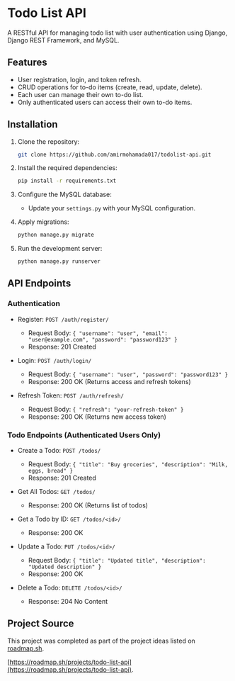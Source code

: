 # Todo List API

A RESTful API for managing todo list with user authentication using Django, Django REST Framework, and MySQL.

## Features

-   User registration, login, and token refresh.
-   CRUD operations for to-do items (create, read, update, delete).
-   Each user can manage their own to-do list.
-   Only authenticated users can access their own to-do items.

## Installation

1. Clone the repository:

    ```bash
    git clone https://github.com/amirmohamada017/todolist-api.git
    ```

2. Install the required dependencies:

    ```bash
    pip install -r requirements.txt
    ```

3. Configure the MySQL database:

    - Update your `settings.py` with your MySQL configuration.

4. Apply migrations:

    ```bash
    python manage.py migrate
    ```

5. Run the development server:

    ```bash
    python manage.py runserver
    ```

## API Endpoints

### Authentication

-   Register: `POST /auth/register/`

    -   Request Body: `{ "username": "user", "email": "user@example.com", "password": "password123" }`
    -   Response: 201 Created

-   Login: `POST /auth/login/`

    -   Request Body: `{ "username": "user", "password": "password123" }`
    -   Response: 200 OK (Returns access and refresh tokens)

-   Refresh Token: `POST /auth/refresh/`
    -   Request Body: `{ "refresh": "your-refresh-token" }`
    -   Response: 200 OK (Returns new access token)

### Todo Endpoints (Authenticated Users Only)

-   Create a Todo: `POST /todos/`

    -   Request Body: `{ "title": "Buy groceries", "description": "Milk, eggs, bread" }`
    -   Response: 201 Created

-   Get All Todos: `GET /todos/`

    -   Response: 200 OK (Returns list of todos)

-   Get a Todo by ID: `GET /todos/<id>/`

    -   Response: 200 OK

-   Update a Todo: `PUT /todos/<id>/`

    -   Request Body: `{ "title": "Updated title", "description": "Updated description" }`
    -   Response: 200 OK

-   Delete a Todo: `DELETE /todos/<id>/`
    -   Response: 204 No Content

## Project Source

This project was completed as part of the project ideas listed on [roadmap.sh](https://roadmap.sh/).

[https://roadmap.sh/projects/todo-list-api](https://roadmap.sh/projects/todo-list-api).
